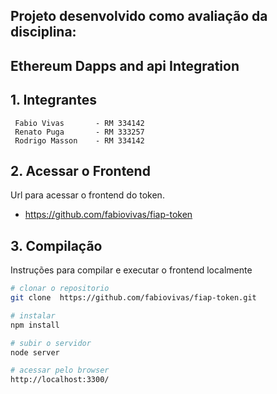 ## Projeto desenvolvido como avaliação da disciplina: 
## Ethereum Dapps and api Integration

## 1. Integrantes
```
 Fabio Vivas       - RM 334142
 Renato Puga       - RM 333257
 Rodrigo Masson    - RM 334142
```

## 2. Acessar o Frontend
Url para acessar o frontend do token.

* https://github.com/fabiovivas/fiap-token

## 3. Compilação
Instruções para compilar e executar o frontend localmente

```bash
# clonar o repositorio
git clone  https://github.com/fabiovivas/fiap-token.git

# instalar
npm install

# subir o servidor
node server

# acessar pelo browser
http://localhost:3300/
```

